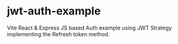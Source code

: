 # jwt-auth-example
Vite React &amp; Express JS based Auth example using JWT Strategy implementing the Refresh token method.
